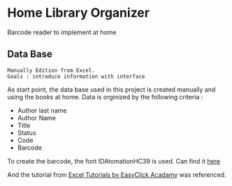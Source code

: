 # Home Library Organizer
Barcode reader to implement at home

## Data Base
```
Manually Edition from Excel. 
Goals : introduce information with interface
```

As start point, the data base used in this project is created manually and using  the books at home.
Data is orginized by the following criteria :
* Author last name
* Author Name
* Title
* Status
* Code
* Barcode


To create the barcode, the font IDAtomationHC39 is used. Can find it [here](https://www.dafont.com/es/idautomationhc39m.font)

And the tutorial from [Excel Tutorials by EasyClick Acadamy](https://www.youtube.com/watch?v=oOLDS5vo79I) was referenced. 
